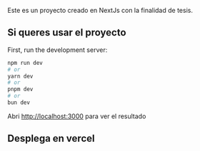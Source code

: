 Este es un proyecto creado en NextJs con la finalidad de tesis.

## Si queres usar el proyecto

First, run the development server:

```bash
npm run dev
# or
yarn dev
# or
pnpm dev
# or
bun dev
```

Abri [http://localhost:3000](http://localhost:3000) para ver el resultado


## Desplega en vercel
